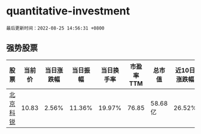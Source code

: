 # quantitative-investment

`最后更新时间：2022-08-25 14:56:31 +0800`

## 强势股票

|股票|当前价|当日涨跌幅|当日振幅|当日换手率|市盈率TTM|总市值|近10日涨跌幅|
|----|----|----|----|----|----|----|----|
|[北京科锐](https://xueqiu.com/S/SZ002350)|10.83|2.56%|11.36%|19.97%|76.85|58.68亿|26.52%|

